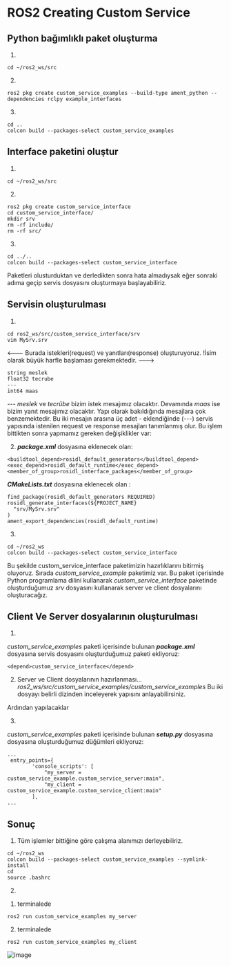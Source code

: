 # ROS2 Creating Custom Service

## Python bağımlıklı paket oluşturma
1)
```
cd ~/ros2_ws/src
```
2)
```
ros2 pkg create custom_service_examples --build-type ament_python --dependencies rclpy example_interfaces
```
3)
```
cd ..
colcon build --packages-select custom_service_examples 
```
## Interface paketini oluştur

1)
```
cd ~/ros2_ws/src
```
2)
```
ros2 pkg create custom_service_interface
cd custom_service_interface/
mkdir srv
rm -rf include/
rm -rf src/
```
3)
```
cd ../..
colcon build --packages-select custom_service_interface
```


Paketleri olusturduktan ve derledikten sonra hata almadıysak eğer sonraki adıma geçip servis dosyasını oluşturmaya başlayabiliriz.

## Servisin oluşturulması

1) 
```
cd ros2_ws/src/custom_service_interface/srv
vim MySrv.srv
```
<--- Burada istekleri(request) ve yanıtları(response) oluşturuyoruz. !İsim olarak büyük harfle başlaması gerekmektedir. --->
```
string meslek
float32 tecrube
---
int64 maas 
```
--- *meslek*  ve *tecrübe* bizim istek mesajımız olacaktır. Devamında *maas* ise bizim yanıt mesajımız olacaktır. Yapı olarak bakıldığında mesajlara çok benzemektedir. Bu iki mesajın arasına üç adet - eklendiğinde (---) servis yapısında istenilen request ve response mesajları tanımlanmış olur. Bu işlem bittikten sonra yapmamız gereken değişiklikler var:

2) ***package.xml*** dosyasına eklenecek olan: 
   
```
<buildtool_depend>rosidl_default_generators</buildtool_depend>
<exec_depend>rosidl_default_runtime</exec_depend>
<member_of_group>rosidl_interface_packages</member_of_group>
```
***CMakeLists.txt***  dosyasına eklenecek olan : 
```
find_package(rosidl_default_generators REQUIRED)
rosidl_generate_interfaces(${PROJECT_NAME}
  "srv/MySrv.srv"
)
ament_export_dependencies(rosidl_default_runtime)
```

3) 
```
cd ~/ros2_ws
colcon build --packages-select custom_service_interface
```
Bu şekilde custom_service_interface paketimizin hazırlıklarını bitirmiş oluyoruz.
Sırada *custom_service_example* paketimiz var. Bu paket içerisinde Python programlama dilini kullanarak *custom_service_interface* paketinde oluşturduğumuz *srv* dosyasını kullanarak server ve client dosyalarını oluşturacağız.

## Client Ve Server dosyalarının oluşturulması
1)

*custom_service_examples* paketi içerisinde bulunan ***package.xml*** dosyasına servis dosyasını oluşturduğumuz paketi ekliyoruz:
```
<depend>custom_service_interface</depend>
```

2) Server ve Client dosyalarının hazırlanması...
   *ros2_ws/src/custom_service_examples/custom_service_examples*
Bu iki dosyayı belirli dizinden inceleyerek yapısını anlayabilirsiniz.

Ardından yapılacaklar

3)
*custom_service_examples* paketi içerisinde bulunan ***setup.py*** dosyasına  dosyasına oluşturduğumuz düğümleri ekliyoruz:
```
...
 entry_points={
        'console_scripts': [
            "my_server = custom_service_example.custom_service_server:main",
            "my_client = custom_service_example.custom_service_client:main"
        ],
...
```
## Sonuç
1) Tüm işlemler bittiğine göre çalışma alanımızı derleyebiliriz.
   
```
cd ~/ros2_ws
colcon build --packages-select custom_service_examples --symlink-install
cd
source .bashrc
```
2)
1. terminalede
```
ros2 run custom_service_examples my_server 
```
2. terminalede
```
ros2 run custom_service_examples my_client
```

![image](https://github.com/MericSetan/ros2-humble-custom-services-and-examples/assets/65041863/7073f728-c258-42d3-a6b9-83d24ee1eed4)









